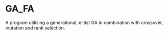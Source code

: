 # GA_FA
A program utilising a generational, elitist GA in combination with crossover, mutation and rank selection.
